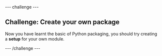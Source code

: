 --- challenge ---

## Challenge: Create your own package

Now you have learnt the basic of Python packaging, you should try creating a **setup** for your own module.

--- /challenge ---